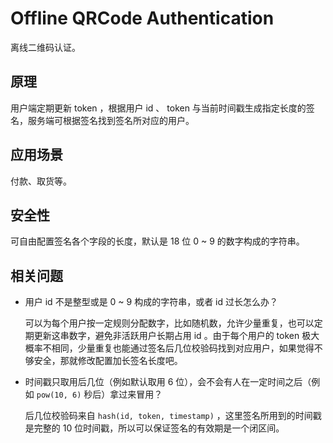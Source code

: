 # Offline QRCode Authentication

离线二维码认证。

## 原理

用户端定期更新 token ，根据用户 id 、 token 与当前时间戳生成指定长度的签名，服务端可根据签名找到签名所对应的用户。

## 应用场景

付款、取货等。

## 安全性

可自由配置签名各个字段的长度，默认是 18 位 0 ~ 9 的数字构成的字符串。

## 相关问题

- 用户 id 不是整型或是 0 ~ 9 构成的字符串，或者 id 过长怎么办？
  
  可以为每个用户按一定规则分配数字，比如随机数，允许少量重复，也可以定期更新这串数字，避免非活跃用户长期占用 id 。由于每个用户的 token 极大概率不相同，少量重复也能通过签名后几位校验码找到对应用户，如果觉得不够安全，那就修改配置加长签名长度吧。
- 时间戳只取用后几位（例如默认取用 6 位），会不会有人在一定时间之后（例如 `pow(10, 6)` 秒后）拿过来冒用？
  
  后几位校验码来自 `hash(id, token, timestamp)` ，这里签名所用到的时间戳是完整的 10 位时间戳，所以可以保证签名的有效期是一个闭区间。
